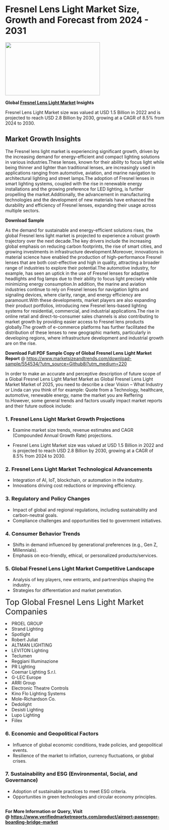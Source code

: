 <H1>Fresnel Lens Light Market Size, Growth and Forecast from 2024 - 2031</H1><img class="aligncenter size-medium wp-image-584254" src="https://thirdeyenews.in/wp-content/uploads/2024/09/Global-Market-Research-300x168.jpeg" alt="" width="300" height="168" /><p><strong>Global&nbsp;<a href="https://www.marketsizeandtrends.com/download-sample/554534/?utm_source=Github8j?utm_medium=220">Fresnel Lens Light Market</a> Insights</strong></p><p>Fresnel Lens Light Market size was valued at USD 1.5 Billion in 2022 and is projected to reach USD 2.8 Billion by 2030, growing at a CAGR of 8.5% from 2024 to 2030.</p><p><h2>Market Growth Insights</h2> <p>The Fresnel lens light market is experiencing significant growth, driven by the increasing demand for energy-efficient and compact lighting solutions in various industries.These lenses, known for their ability to focus light while being thinner and lighter than traditional lenses, are increasingly used in applications ranging from automotive, aviation, and marine navigation to architectural lighting and street lamps.The adoption of Fresnel lenses in smart lighting systems, coupled with the rise in renewable energy installations and the growing preference for LED lighting, is further propelling the market.Additionally, the advancement in manufacturing technologies and the development of new materials have enhanced the durability and efficiency of Fresnel lenses, expanding their usage across multiple sectors.</p> <p><strong>Download Sample</strong></p> <p>As the demand for sustainable and energy-efficient solutions rises, the global Fresnel lens light market is projected to experience a robust growth trajectory over the next decade.The key drivers include the increasing global emphasis on reducing carbon footprints, the rise of smart cities, and growing investments in infrastructure development.Moreover, innovations in material science have enabled the production of high-performance Fresnel lenses that are both cost-effective and high in quality, attracting a broader range of industries to explore their potential.The automotive industry, for example, has seen an uptick in the use of Fresnel lenses for adaptive headlights and fog lamps due to their ability to focus light precisely while minimizing energy consumption.In addition, the marine and aviation industries continue to rely on Fresnel lenses for navigation lights and signaling devices, where clarity, range, and energy efficiency are paramount.With these developments, market players are also expanding their product portfolios, introducing new Fresnel lens-based lighting systems for residential, commercial, and industrial applications.The rise in online retail and direct-to-consumer sales channels is also contributing to market growth by providing easier access to Fresnel lens products globally.The growth of e-commerce platforms has further facilitated the distribution of these lenses to new geographic markets, particularly in developing regions, where infrastructure development and industrial growth are on the rise.</p> <p><span class=""><strong>Download Full PDF Sample Copy of Global Fresnel Lens Light Market Report</strong> @ <a href="https://www.marketsizeandtrends.com/download-sample/554534/?utm_source=Github8j?utm_medium=220" target="_blank">https://www.marketsizeandtrends.com/download-sample/554534/?utm_source=Github8j?utm_medium=220</a></span></p><p>In order to make an accurate and perceptive description of future scope of a Global&nbsp;Fresnel Lens Light Market Market as Global&nbsp;Fresnel Lens Light Market Market of 2025, you need to describe a clear Vision &ndash; What Industry or Linda can you think of for example: Quote from a Technology, healthcare, automotive, renewable energy, name the market you are Reffering to.However, some general trends and factors usually impact market reports and their future outlook include:</p><h3>1.&nbsp;<strong>Fresnel Lens Light Market Growth Projections</strong></h3><ul><li>Examine market size trends, revenue estimates and CAGR (Compounded Annual Growth Rate) projections.</li><li><p>Fresnel Lens Light Market size was valued at USD 1.5 Billion in 2022 and is projected to reach USD 2.8 Billion by 2030, growing at a CAGR of 8.5% from 2024 to 2030.</p></li></ul><h3>2.&nbsp;<strong>Fresnel Lens Light Market Technological Advancements</strong></h3><ul><li>Integration of AI, IoT, blockchain, or automation in the industry.</li><li>Innovations driving cost reductions or improving efficiency.</li></ul><h3>3.&nbsp;<strong>Regulatory and Policy Changes</strong></h3><ul><li>Impact of global and regional regulations, including sustainability and carbon-neutral goals.</li><li>Compliance challenges and opportunities tied to government initiatives.</li></ul><h3>4.&nbsp;<strong>Consumer Behavior Trends</strong></h3><ul><li>Shifts in demand influenced by generational preferences (e.g., Gen Z, Millennials).</li><li>Emphasis on eco-friendly, ethical, or personalized products/services.</li></ul><h3>5.&nbsp;<strong>Global Fresnel Lens Light Market Competitive Landscape</strong></h3><ul><li>Analysis of key players, new entrants, and partnerships shaping the industry.</li><li>Strategies for differentiation and market penetration.</li></ul><p data-pm-slice="1 1 []"><span style="color: inherit; font-family: inherit; font-size: 25px;">Top Global Fresnel Lens Light Market Companies</span></p><div class="" data-test-id=""><p><li>PROEL GROUP</li><li> Strand Lighting</li><li> Spotlight</li><li> Robert Juliat</li><li> ALTMAN LIGHTING</li><li> LEVITON Lighting</li><li> Teclumen</li><li> Reggiani Illuminazione</li><li> PR Lighting</li><li> Coemar Lighting S.r.l.</li><li> G-LEC Europe</li><li> ARRI Group</li><li> Electronic Theatre Controls</li><li> Kino Flo Lighting Systems</li><li> Mole-Richardson Co.</li><li> Dedolight</li><li> Desisti Lighting</li><li> Lupo Lighting</li><li> Fiilex</li></p></div><h3>6.&nbsp;<strong>Economic and Geopolitical Factors</strong></h3><ul><li>Influence of global economic conditions, trade policies, and geopolitical events.</li><li>Resilience of the market to inflation, currency fluctuations, or global crises.</li></ul><h3>7.&nbsp;<strong>Sustainability and ESG (Environmental, Social, and Governance)</strong></h3><ul><li>Adoption of sustainable practices to meet ESG criteria.</li><li>Opportunities in green technologies and circular economy principles.</li></ul><h2><strong style="font-size: 14px;">For More Information or Query, Visit @&nbsp;</strong><a style="background-color: #ffffff; font-size: 14px;" href="https://www.marketsizeandtrends.com/report/fresnel-lens-light-market/" target="_blank">https://www.verifiedmarketreports.com/product/airport-passenger-boarding-bridge-market</a></h2>